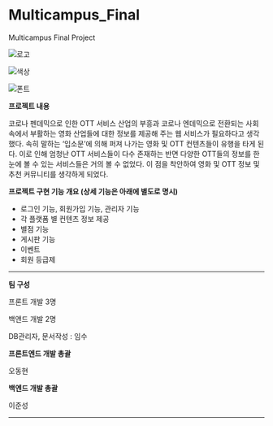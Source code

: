 # Multicampus_Final
Multicampus Final Project



![로고](D:\FInal_Project\Git\Multicampus_Final\Docs\로고.png)

![색상](D:\FInal_Project\Git\Multicampus_Final\Docs\색상.png)

![폰트](D:\FInal_Project\Git\Multicampus_Final\Docs\폰트.png)

**프로젝트 내용**

코로나 펜데믹으로 인한 OTT 서비스 산업의 부흥과 코로나 엔데믹으로 전환되는 사회 속에서 부활하는 영화 산업들에 대한 정보를 제공해 주는 웹 서비스가 필요하다고 생각했다. 속히 말하는 ‘입소문’에 의해 퍼져 나가는 영화 및 OTT 컨텐츠들이 유행을 타게 된다. 이로 인해 엄청난 OTT 서비스들이 다수 존재하는 반면 다양한 OTT들의 정보를 한 눈에 볼 수 있는 서비스들은 거의 볼 수 없었다. 이 점을 착안하여 영화 및 OTT 정보 및 추천 커뮤니티를 생각하게 되었다.

 

**프로젝트 구현 기능 개요 (상세 기능은 아래에 별도로 명시)**

- 로그인 기능, 회원가입 기능, 관리자 기능
- 각 플랫폼 별 컨텐츠 정보 제공
- 별점 기능
- 게시판 기능
- 이벤트
- 회원 등급제

---



**팀 구성**

프론트 개발 3명

백앤드 개발 2명

DB관리자, 문서작성 : 임수



**프론트엔드 개발 총괄**

오동현

**백엔드 개발 총괄**

이준성



---

